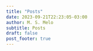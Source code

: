 ```yaml
---
title: "Posts"
date: 2023-09-21T22:23:05-03:00
author: M. S. Melo
subtitle: Posts
draft: false
post_footer: true
---
```

